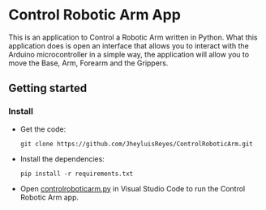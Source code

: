 # Control Robotic Arm App
This is an application to Control a Robotic Arm written in Python.
What this application does is open an interface that allows you to interact with the Arduino microcontroller in a simple way, the application will allow you to move the Base, Arm, Forearm and the Grippers.

## Getting started

### Install
- Get the code:

    ```
    git clone https://github.com/JheyluisReyes/ControlRoboticArm.git
    ```

- Install the dependencies:
    ```
    pip install -r requirements.txt
    ```

- Open [controlroboticarm.py](controlroboticarm.py) in Visual Studio Code to run the Control Robotic Arm app.
